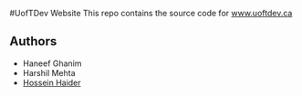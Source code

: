#UofTDev Website
This repo contains the source code for www.uoftdev.ca

## Authors
* Haneef Ghanim
* Harshil Mehta
* [Hossein Haider](https://github.com/hhaider)
